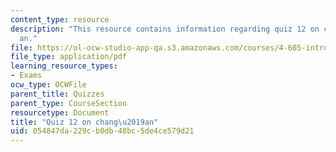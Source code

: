 ```yaml
---
content_type: resource
description: "This resource contains information regarding quiz 12 on chang\u2019\
  an."
file: https://ol-ocw-studio-app-qa.s3.amazonaws.com/courses/4-605-introduction-to-the-history-and-theory-of-architecture-spring-2012/054847da229cb0db48bc5de4ce579d21_MIT4_605S12_quiz12.pdf
file_type: application/pdf
learning_resource_types:
- Exams
ocw_type: OCWFile
parent_title: Quizzes
parent_type: CourseSection
resourcetype: Document
title: "Quiz 12 on chang\u2019an"
uid: 054847da-229c-b0db-48bc-5de4ce579d21
---
```

